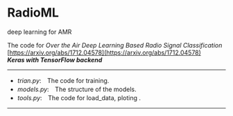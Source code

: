# RadioML
deep learning for AMR

The code for *Over the Air Deep Learning Based Radio Signal Classification*  
[https://arxiv.org/abs/1712.04578](https://arxiv.org/abs/1712.04578)  
***Keras with TensorFlow backend***  

---
* *trian.py*:　The code for training.  
* *models.py*:　The structure of the models.  
* *tools.py*:　The code for load_data, ploting .  
---
